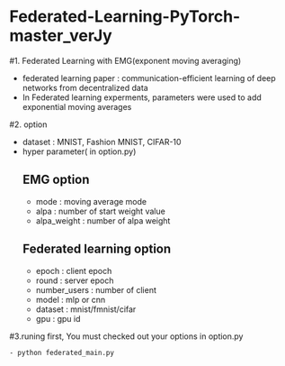 # Federated-Learning-PyTorch-master_verJy

#1. Federated Learning with EMG(exponent moving averaging)
- federated learning paper : communication-efficient learning of deep networks from decentralized data
- In Federated learning experments, parameters were used to add exponential moving averages
 
#2. option
- dataset : MNIST, Fashion MNIST, CIFAR-10
- hyper parameter( in option.py)
     ## EMG option 
    - mode : moving average mode
    - alpa : number of start weight value
    - alpa_weight : number of alpa weight 
    ## Federated learning option
    - epoch : client epoch
    - round : server epoch
    - number_users : number of client
    - model : mlp or cnn
    - dataset : mnist/fmnist/cifar
    - gpu : gpu id 
    
    
#3.runing 
first, You must checked out your options in option.py

    - python federated_main.py 
